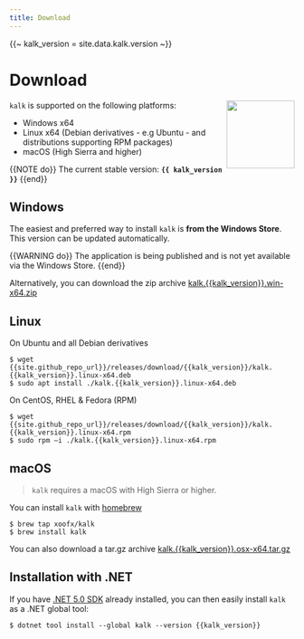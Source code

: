 ```yaml
---
title: Download
---
```

{{~ kalk_version = site.data.kalk.version ~}}
# Download

<img align="right" width="120px" height="120px" src="/img/kalk-logo-large.png">

`kalk` is supported on the following platforms:

- Windows x64
- Linux x64 (Debian derivatives - e.g Ubuntu - and distributions supporting RPM packages)
- macOS (High Sierra and higher)

{{NOTE do}}
The current stable version: **`{{ kalk_version }}`**
{{end}}

## Windows

The easiest and preferred way to install `kalk` is **from the Windows Store**. This version can be updated automatically. 

{{WARNING do}}
The application is being published and is not yet available via the Windows Store.
{{end}}

Alternatively, you can download the zip archive [kalk.{{kalk_version}}.win-x64.zip]({{site.github_repo_url}}/releases/download/{{kalk_version}}/kalk.{{kalk_version}}.win-x64.zip)

## Linux

On Ubuntu and all Debian derivatives

```shell-session
$ wget {{site.github_repo_url}}/releases/download/{{kalk_version}}/kalk.{{kalk_version}}.linux-x64.deb
$ sudo apt install ./kalk.{{kalk_version}}.linux-x64.deb
```

On CentOS, RHEL & Fedora (RPM)

```shell-session
$ wget {{site.github_repo_url}}/releases/download/{{kalk_version}}/kalk.{{kalk_version}}.linux-x64.rpm
$ sudo rpm –i ./kalk.{{kalk_version}}.linux-x64.rpm
```

## macOS

> `kalk` requires a macOS with High Sierra or higher.

You can install `kalk` with [homebrew](https://brew.sh/)

```shell-session
$ brew tap xoofx/kalk 
$ brew install kalk
```

You can also download a tar.gz archive [kalk.{{kalk_version}}.osx-x64.tar.gz]({{site.github_repo_url}}/releases/download/{{kalk_version}}/kalk.{{kalk_version}}.osx-x64.tar.gz)

## Installation with .NET

If you have [.NET 5.0 SDK](https://dotnet.microsoft.com/download/dotnet/5.0) already installed, you can then easily install `kalk` as a .NET global tool:

```shell-session
$ dotnet tool install --global kalk --version {{kalk_version}}
```
